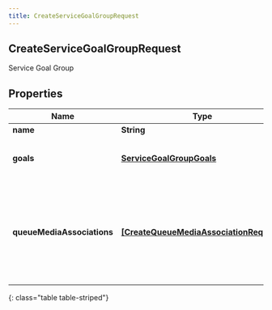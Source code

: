 ```yaml
---
title: CreateServiceGoalGroupRequest
---
```

## CreateServiceGoalGroupRequest
Service Goal Group

## Properties

|Name | Type | Description | Notes|
|------------ | ------------- | ------------- | -------------|
| **name** | **String** | name | |
| **goals** | [**ServiceGoalGroupGoals**](ServiceGoalGroupGoals.html) | Goals defined for this service goal group | [optional] |
| **queueMediaAssociations** | [**[CreateQueueMediaAssociationRequest]**](CreateQueueMediaAssociationRequest.html) | List of queues and media types from that queue to associate with this service goal group | [optional] |
{: class="table table-striped"}


